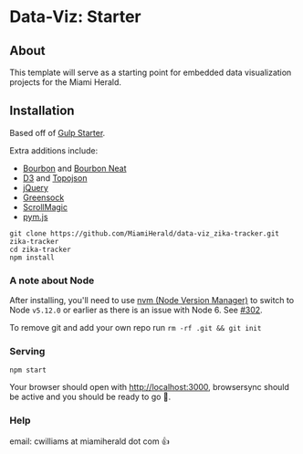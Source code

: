 # Data-Viz: Starter

## About

This template will serve as a starting point for embedded data visualization projects for the Miami Herald.

## Installation

Based off of [Gulp Starter](https://github.com/vigetlabs/gulp-starter).

Extra additions include:
- [Bourbon](http://bourbon.io/) and [Bourbon Neat](http://neat.bourbon.io/)
- [D3](https://d3js.org/) and [Topojson](https://github.com/mbostock/topojson)
- [jQuery](https://jquery.com/)
- [Greensock](https://greensock.com/gsap)
- [ScrollMagic](http://scrollmagic.io/)
- [pym.js](http://blog.apps.npr.org/pym.js/)

```
git clone https://github.com/MiamiHerald/data-viz_zika-tracker.git zika-tracker
cd zika-tracker
npm install
```

### A note about Node

After installing, you'll need to use [nvm (Node Version Manager)](https://github.com/creationix/nvm) to switch to Node `v5.12.0` or earlier as there is an issue with Node 6. See [#302](https://github.com/vigetlabs/gulp-starter/issues/302).

To remove git and add your own repo run `rm -rf .git && git init`

### Serving

`npm start`

Your browser should open with [http://localhost:3000](http://localhost:3000), browsersync should be active and you should be ready to go :rocket:.

### Help

email: cwilliams at miamiherald dot com :thumbsup:
